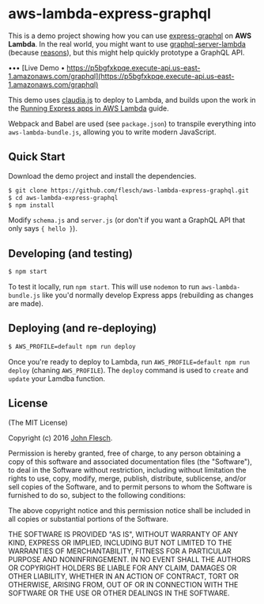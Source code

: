 # aws-lambda-express-graphql

This is a demo project showing how you can use [express-graphql](https://github.com/graphql/express-graphql) on **AWS Lambda**. In the real world, you might want to use [graphql-server-lambda](https://github.com/apollographql/graphql-server/tree/master/packages/graphql-server-lambda) (because [reasons](https://github.com/apollographql/graphql-server#differences-to-express-graphql)), but this might help quickly prototype a GraphQL API.

••• [Live Demo • https://p5bgfxkpqe.execute-api.us-east-1.amazonaws.com/graphql](https://p5bgfxkpqe.execute-api.us-east-1.amazonaws.com/graphql)

This demo uses [claudia.js](https://claudiajs.com/) to deploy to Lambda, and builds upon the work in the [Running Express apps in AWS Lambda](https://github.com/claudiajs/example-projects/tree/master/express-app-lambda) guide.

Webpack and Babel are used (see `package.json`) to transpile everything into `aws-lambda-bundle.js`, allowing you to write modern JavaScript.

## Quick Start

Download the demo project and install the dependencies.

```bash
$ git clone https://github.com/flesch/aws-lambda-express-graphql.git
$ cd aws-lambda-express-graphql
$ npm install
```

Modify `schema.js` and `server.js` (or don't if you want a GraphQL API that only says `{ hello }`).

## Developing (and testing)

```bash
$ npm start
```

To test it locally, run `npm start`. This will use `nodemon` to run `aws-lambda-bundle.js` like you'd normally develop Express apps (rebuilding as changes are made).

## Deploying (and re-deploying)

```bash
$ AWS_PROFILE=default npm run deploy
```

Once you're ready to deploy to Lambda, run `AWS_PROFILE=default npm run deploy` (chaning `AWS_PROFILE`). The `deploy` command is used to `create` and `update` your Lamdba function.

## License

(The MIT License)

Copyright (c) 2016 [John Flesch](http://fles.ch).

Permission is hereby granted, free of charge, to any person obtaining a copy of this software and associated documentation files (the "Software"), to deal in the Software without restriction, including without limitation the rights to use, copy, modify, merge, publish, distribute, sublicense, and/or sell copies of the Software, and to permit persons to whom the Software is furnished to do so, subject to the following conditions:

The above copyright notice and this permission notice shall be included in all copies or substantial portions of the Software.

THE SOFTWARE IS PROVIDED "AS IS", WITHOUT WARRANTY OF ANY KIND, EXPRESS OR IMPLIED, INCLUDING BUT NOT LIMITED TO THE WARRANTIES OF MERCHANTABILITY, FITNESS FOR A PARTICULAR PURPOSE AND NONINFRINGEMENT. IN NO EVENT SHALL THE AUTHORS OR COPYRIGHT HOLDERS BE LIABLE FOR ANY CLAIM, DAMAGES OR OTHER LIABILITY, WHETHER IN AN ACTION OF CONTRACT, TORT OR OTHERWISE, ARISING FROM, OUT OF OR IN CONNECTION WITH THE SOFTWARE OR THE USE OR OTHER DEALINGS IN THE SOFTWARE.



